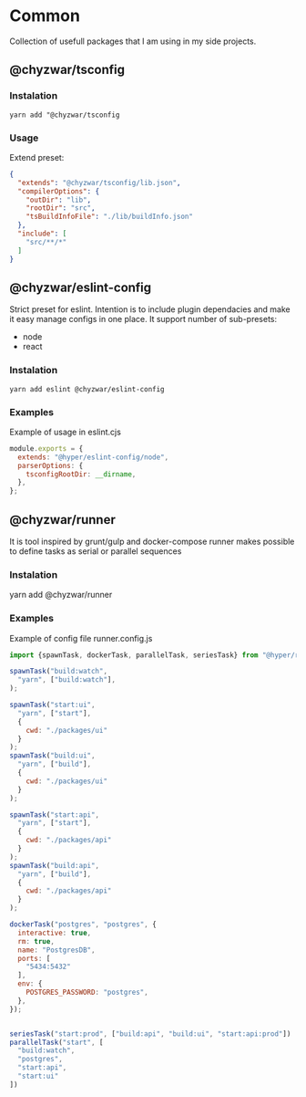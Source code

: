 # Common

Collection of usefull packages that I am using in my side projects.

## @chyzwar/tsconfig

### Instalation
```
yarn add "@chyzwar/tsconfig
```

### Usage

Extend preset:

```json
{
  "extends": "@chyzwar/tsconfig/lib.json", 
  "compilerOptions": {
    "outDir": "lib",
    "rootDir": "src",
    "tsBuildInfoFile": "./lib/buildInfo.json"
  },
  "include": [
    "src/**/*"
  ]
}
``````

## @chyzwar/eslint-config

Strict preset for eslint. Intention is to include plugin dependacies and make it easy manage configs in one place. It support number of sub-presets: 

- node
- react

### Instalation

```
yarn add eslint @chyzwar/eslint-config
```

### Examples

Example of usage in eslint.cjs
```js
module.exports = {
  extends: "@hyper/eslint-config/node",
  parserOptions: {
    tsconfigRootDir: __dirname,
  },
};
```

## @chyzwar/runner

It is tool inspired by grunt/gulp and docker-compose
runner makes possible to define tasks as serial or parallel sequences


### Instalation

yarn add @chyzwar/runner

### Examples

Example of config file runner.config.js
```js
import {spawnTask, dockerTask, parallelTask, seriesTask} from "@hyper/runner";

spawnTask("build:watch", 
  "yarn", ["build:watch"], 
);

spawnTask("start:ui", 
  "yarn", ["start"], 
  {
    cwd: "./packages/ui"
  }
);
spawnTask("build:ui", 
  "yarn", ["build"], 
  {
    cwd: "./packages/ui"
  }
);

spawnTask("start:api", 
  "yarn", ["start"], 
  {
    cwd: "./packages/api"
  }
);
spawnTask("build:api", 
  "yarn", ["build"], 
  {
    cwd: "./packages/api"
  }
);

dockerTask("postgres", "postgres", {
  interactive: true,
  rm: true,
  name: "PostgresDB",
  ports: [
    "5434:5432"
  ],
  env: {
    POSTGRES_PASSWORD: "postgres",
  },
});


seriesTask("start:prod", ["build:api", "build:ui", "start:api:prod"])
parallelTask("start", [
  "build:watch", 
  "postgres", 
  "start:api", 
  "start:ui"
])
```